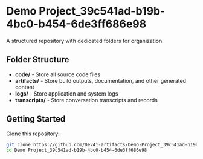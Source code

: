 # Demo Project_39c541ad-b19b-4bc0-b454-6de3ff686e98
A structured repository with dedicated folders for organization.

## Folder Structure

- **code/** - Store all source code files
- **artifacts/** - Store build outputs, documentation, and other generated content
- **logs/** - Store application and system logs
- **transcripts/** - Store conversation transcripts and records

## Getting Started

Clone this repository:
```bash
git clone https://github.com/Dev41-artifacts/Demo-Project_39c541ad-b19b-4bc0-b454-6de3ff686e98
cd Demo Project_39c541ad-b19b-4bc0-b454-6de3ff686e98
```
